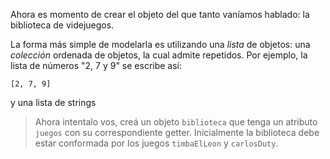 Ahora es momento de crear el objeto del que tanto vaníamos hablado: la biblioteca de videjuegos.

La forma más simple de modelarla es utilizando una _lista_ de objetos: una _colección_ ordenada de objetos, la cual admite repetidos. Por ejemplo, la lista de números "2, 7 y 9" se escribe así:

```
[2, 7, 9]
```

y una lista de strings

> Ahora intentalo vos, creá un objeto `biblioteca` que tenga un atributo `juegos` con su correspondiente getter. Inicialmente la biblioteca debe estar conformada por los juegos `timbaElLeon` y `carlosDuty`.
